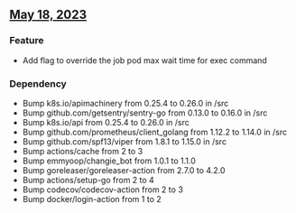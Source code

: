 ## [May 18, 2023](https://github.com/OpsLevel/opslevel-runner/compare/v2022.12.2...v2023.5.18)
### Feature
* Add flag to override the job pod max wait time for exec command
### Dependency
* Bump k8s.io/apimachinery from 0.25.4 to 0.26.0 in /src
* Bump github.com/getsentry/sentry-go from 0.13.0 to 0.16.0 in /src
* Bump k8s.io/api from 0.25.4 to 0.26.0 in /src
* Bump github.com/prometheus/client_golang from 1.12.2 to 1.14.0 in /src
* Bump github.com/spf13/viper from 1.8.1 to 1.15.0 in /src
* Bump actions/cache from 2 to 3
* Bump emmyoop/changie_bot from 1.0.1 to 1.1.0
* Bump goreleaser/goreleaser-action from 2.7.0 to 4.2.0
* Bump actions/setup-go from 2 to 4
* Bump codecov/codecov-action from 2 to 3
* Bump docker/login-action from 1 to 2